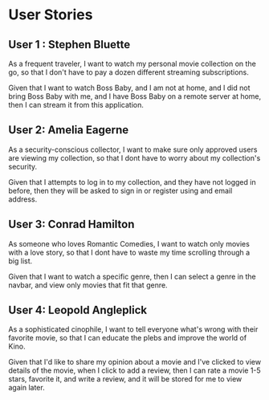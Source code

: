 # User Stories

## User 1 : Stephen Bluette
As a frequent traveler,
I want to watch my personal movie collection on the go,
so that I don't have to pay a dozen different streaming subscriptions.

Given that I want to watch Boss Baby,
and I am not at home,
and I did not bring Boss Baby with me,
and I have Boss Baby on a remote server at home,
then I can stream it from this application.

## User 2: Amelia Eagerne
As a security-conscious collector,
I want to make sure only approved users are viewing my collection,
so that I dont have to worry about my collection's security.

Given that I attempts to log in to my collection,
and they have not logged in before,
then they will be asked to sign in or register using and email address.

## User 3: Conrad Hamilton
As someone who loves Romantic Comedies,
I want to watch only movies with a love story,
so that I dont have to waste my time scrolling through a big list.

Given that I want to watch a specific genre,
then I can select a genre in the navbar,
and view only movies that fit that genre.

## User 4: Leopold Angleplick
As a sophisticated cinophile,
I want to tell everyone what's wrong with their favorite movie,
so that I can educate the plebs and improve the world of Kino.

Given that I'd like to share my opinion about a movie
and I've clicked to view details of the movie,
when I click to add a review,
then I can rate a movie 1-5 stars, favorite it, and write a review,
and it will be stored for me to view again later.